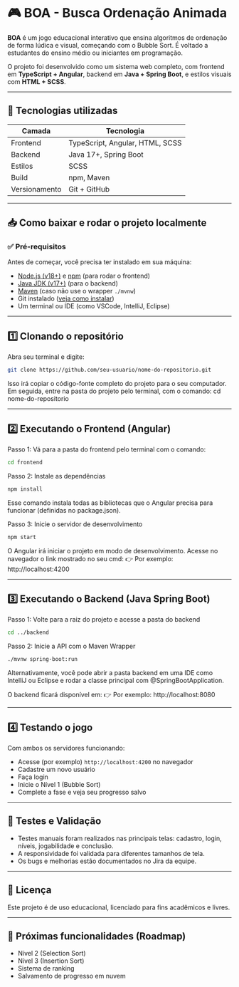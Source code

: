 # 🎮 BOA - Busca Ordenação Animada

**BOA** é um jogo educacional interativo que ensina algoritmos de ordenação de forma lúdica e visual, começando com o Bubble Sort. É voltado a estudantes do ensino médio ou iniciantes em programação.

O projeto foi desenvolvido como um sistema web completo, com frontend em **TypeScript + Angular**, backend em **Java + Spring Boot**, e estilos visuais com **HTML + SCSS**.

---

## 🧰 Tecnologias utilizadas

| Camada       | Tecnologia        |
|--------------|-------------------|
| Frontend     | TypeScript, Angular, HTML, SCSS |
| Backend      | Java 17+, Spring Boot |
| Estilos      | SCSS              |
| Build        | npm, Maven        |
| Versionamento| Git + GitHub      |

---

## 📥 Como baixar e rodar o projeto localmente

### ✅ Pré-requisitos

Antes de começar, você precisa ter instalado em sua máquina:

- [Node.js (v18+)](https://nodejs.org/) e [npm](https://www.npmjs.com/) (para rodar o frontend)
- [Java JDK (v17+)](https://www.oracle.com/java/technologies/javase-jdk17-downloads.html) (para o backend)
- [Maven](https://maven.apache.org/download.cgi) (caso não use o wrapper `./mvnw`)
- Git instalado ([veja como instalar](https://git-scm.com/))
- Um terminal ou IDE (como VSCode, IntelliJ, Eclipse)

---

## 1️⃣ Clonando o repositório

Abra seu terminal e digite:

```bash
git clone https://github.com/seu-usuario/nome-do-repositorio.git
```

Isso irá copiar o código-fonte completo do projeto para o seu computador.
Em seguida, entre na pasta do projeto pelo terminal, com o comando:
cd nome-do-repositorio

---

## 2️⃣ Executando o Frontend (Angular)

Passo 1: Vá para a pasta do frontend pelo terminal com o comando:
```bash
cd frontend
```

Passo 2: Instale as dependências
```bash
npm install
```
Esse comando instala todas as bibliotecas que o Angular precisa para funcionar (definidas no package.json).

Passo 3: Inicie o servidor de desenvolvimento
```bash
npm start
```
O Angular irá iniciar o projeto em modo de desenvolvimento.
Acesse no navegador o link mostrado no seu cmd:
👉 Por exemplo: http://localhost:4200

---

## 3️⃣ Executando o Backend (Java Spring Boot)

Passo 1: Volte para a raiz do projeto e acesse a pasta do backend
```bash
cd ../backend
```

Passo 2: Inicie a API com o Maven Wrapper
```bash
./mvnw spring-boot:run
```
Alternativamente, você pode abrir a pasta backend em uma IDE como IntelliJ ou Eclipse e rodar a classe principal com @SpringBootApplication.

O backend ficará disponível em:
👉 Por exemplo: http://localhost:8080

---

## 4️⃣ Testando o jogo

Com ambos os servidores funcionando:

- Acesse (por exemplo) `http://localhost:4200`  no navegador
- Cadastre um novo usuário
- Faça login
- Inicie o Nível 1 (Bubble Sort)
- Complete a fase e veja seu progresso salvo

---

## 🧪 Testes e Validação

- Testes manuais foram realizados nas principais telas: cadastro, login, níveis, jogabilidade e conclusão.  
- A responsividade foi validada para diferentes tamanhos de tela.  
- Os bugs e melhorias estão documentados no Jira da equipe.


---

## 📄 Licença

Este projeto é de uso educacional, licenciado para fins acadêmicos e livres.

---

## 🚀 Próximas funcionalidades (Roadmap)

- Nível 2 (Selection Sort)  
- Nível 3 (Insertion Sort)  
- Sistema de ranking  
- Salvamento de progresso em nuvem






